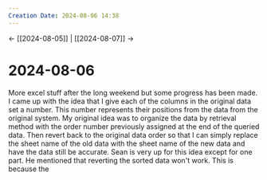 ```yaml
---
Creation Date: 2024-08-06 14:38
---
```


<- [[2024-08-05]] | [[2024-08-07]]  ->

# 2024-08-06
More excel stuff after the long weekend but some progress has been made. I came up with the idea that I give each of the columns in the original data set a number. This number represents their positions from the data from the original system. My original idea was to organize the data by retrieval method with the order number previously assigned at the end of the queried data. Then revert back to the original data order so that I can simply replace the sheet name of the old data with the sheet name of the new data and have the data still be accurate. Sean is very up for this idea except for one part. He mentioned that reverting the sorted data won't work. This is because the 